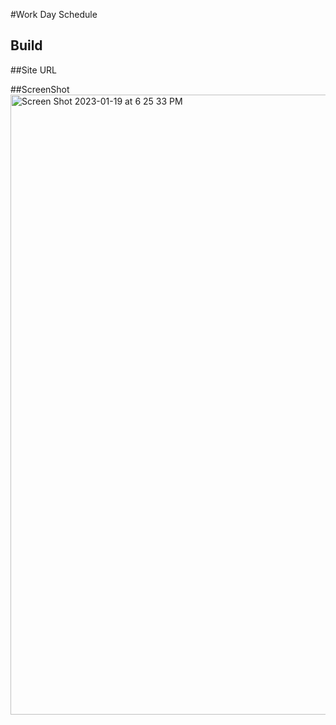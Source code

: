 #Work Day Schedule

## Build

##Site URL

##ScreenShot
<img width="992" alt="Screen Shot 2023-01-19 at 6 25 33 PM" src="https://user-images.githubusercontent.com/114441657/213586321-092f5835-1235-4bce-b36e-4de8ee3f0b72.png">

